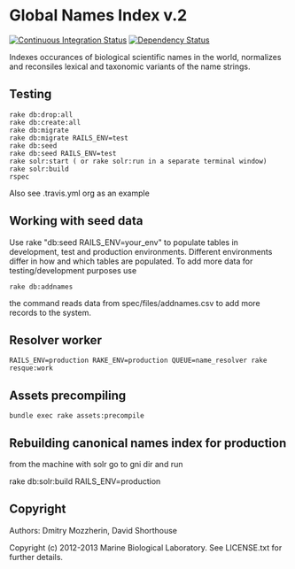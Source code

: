 Global Names Index v.2
======================

[![Continuous Integration Status][1]][2]
[![Dependency Status][3]][4]

Indexes occurances of biological scientific names in the world, normalizes and
reconsiles lexical and taxonomic variants of the name strings.

Testing
-------

    rake db:drop:all
    rake db:create:all
    rake db:migrate
    rake db:migrate RAILS_ENV=test
    rake db:seed
    rake db:seed RAILS_ENV=test
    rake solr:start ( or rake solr:run in a separate terminal window)
    rake solr:build
    rspec

Also see .travis.yml org as an example

Working with seed data
----------------------

Use rake "db:seed RAILS_ENV=your_env" to populate tables in development,
test and production environments. Different environments differ in how and
which tables are populated. To add more data for testing/development
purposes use

    rake db:addnames

the command reads data from spec/files/addnames.csv to add more records
to the system.


Resolver worker
---------------

    RAILS_ENV=production RAKE_ENV=production QUEUE=name_resolver rake resque:work

Assets precompiling
-------------------

    bundle exec rake assets:precompile

Rebuilding canonical names index for production
-----------------------------------------------

  from the machine with solr go to gni dir and run

  rake db:solr:build RAILS_ENV=production

Copyright
---------

Authors: Dmitry Mozzherin, David Shorthouse

Copyright (c) 2012-2013 Marine Biological Laboratory. See LICENSE.txt for
further details.

[1]: https://secure.travis-ci.org/GlobalNamesArchitecture/biodiversity.png
[2]: http://travis-ci.org/GlobalNamesArchitecture/biodiversity
[3]: https://gemnasium.com/GlobalNamesArchitecture/biodiversity.png
[4]: https://gemnasium.com/GlobalNamesArchitecture/biodiversity
